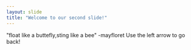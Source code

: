 ```yaml
---
layout: slide
title: "Welcome to our second slide!"
---
```

"float like a buttefly,sting like a bee" -mayfloret 
Use the left arrow to go back!
